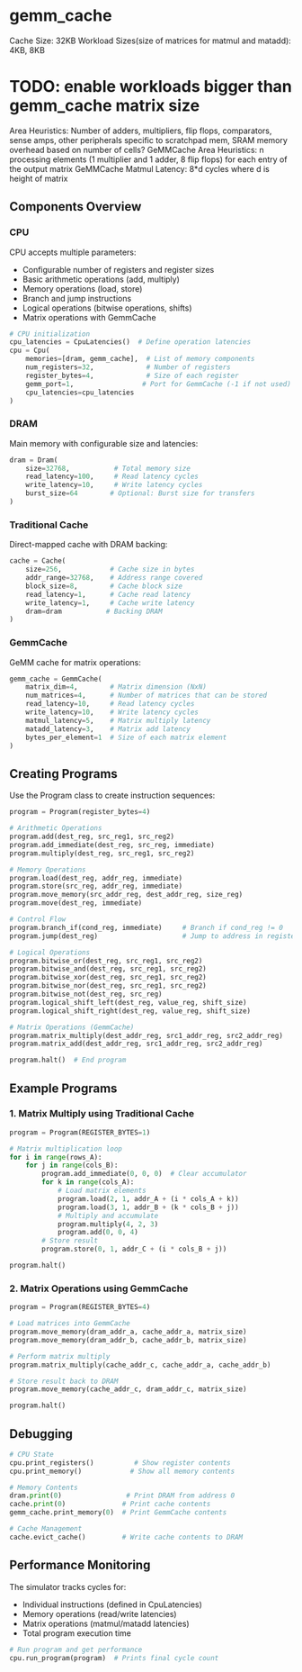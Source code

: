 # gemm_cache

Cache Size: 32KB
Workload Sizes(size of matrices for matmul and matadd): 4KB, 8KB
# TODO: enable workloads bigger than gemm_cache matrix size
Area Heuristics: Number of adders, multipliers, flip flops, comparators, sense amps, other peripherals specific to scratchpad mem, SRAM memory overhead based on number of cells?
GeMMCache Area Heuristics: n processing elements (1 multiplier and 1 adder, 8 flip flops) for each entry of the output matrix
GeMMCache Matmul Latency: 8\*d cycles where d is height of matrix

## Components Overview

### CPU
CPU accepts multiple parameters:
- Configurable number of registers and register sizes
- Basic arithmetic operations (add, multiply)
- Memory operations (load, store)
- Branch and jump instructions
- Logical operations (bitwise operations, shifts)
- Matrix operations with GemmCache

```python
# CPU initialization
cpu_latencies = CpuLatencies()  # Define operation latencies
cpu = Cpu(
    memories=[dram, gemm_cache],  # List of memory components
    num_registers=32,             # Number of registers
    register_bytes=4,             # Size of each register
    gemm_port=1,                 # Port for GemmCache (-1 if not used)
    cpu_latencies=cpu_latencies
)
```

### DRAM
Main memory with configurable size and latencies:
```python
dram = Dram(
    size=32768,           # Total memory size
    read_latency=100,     # Read latency cycles
    write_latency=10,     # Write latency cycles
    burst_size=64        # Optional: Burst size for transfers
)
```

### Traditional Cache
Direct-mapped cache with DRAM backing:
```python
cache = Cache(
    size=256,            # Cache size in bytes
    addr_range=32768,    # Address range covered
    block_size=8,        # Cache block size
    read_latency=1,      # Cache read latency
    write_latency=1,     # Cache write latency
    dram=dram           # Backing DRAM
)
```

### GemmCache
GeMM cache for matrix operations:
```python
gemm_cache = GemmCache(
    matrix_dim=4,        # Matrix dimension (NxN)
    num_matrices=4,      # Number of matrices that can be stored
    read_latency=10,     # Read latency cycles
    write_latency=10,    # Write latency cycles
    matmul_latency=5,    # Matrix multiply latency
    matadd_latency=3,    # Matrix add latency
    bytes_per_element=1  # Size of each matrix element
)
```

## Creating Programs

Use the Program class to create instruction sequences:

```python
program = Program(register_bytes=4)

# Arithmetic Operations
program.add(dest_reg, src_reg1, src_reg2)
program.add_immediate(dest_reg, src_reg, immediate)
program.multiply(dest_reg, src_reg1, src_reg2)

# Memory Operations
program.load(dest_reg, addr_reg, immediate)
program.store(src_reg, addr_reg, immediate)
program.move_memory(src_addr_reg, dest_addr_reg, size_reg)
program.move(dest_reg, immediate)

# Control Flow
program.branch_if(cond_reg, immediate)     # Branch if cond_reg != 0
program.jump(dest_reg)                     # Jump to address in register

# Logical Operations
program.bitwise_or(dest_reg, src_reg1, src_reg2)
program.bitwise_and(dest_reg, src_reg1, src_reg2)
program.bitwise_xor(dest_reg, src_reg1, src_reg2)
program.bitwise_nor(dest_reg, src_reg1, src_reg2)
program.bitwise_not(dest_reg, src_reg)
program.logical_shift_left(dest_reg, value_reg, shift_size)
program.logical_shift_right(dest_reg, value_reg, shift_size)

# Matrix Operations (GemmCache)
program.matrix_multiply(dest_addr_reg, src1_addr_reg, src2_addr_reg)
program.matrix_add(dest_addr_reg, src1_addr_reg, src2_addr_reg)

program.halt()  # End program
```

## Example Programs

### 1. Matrix Multiply using Traditional Cache
```python
program = Program(REGISTER_BYTES=1)

# Matrix multiplication loop
for i in range(rows_A):
    for j in range(cols_B):
        program.add_immediate(0, 0, 0)  # Clear accumulator
        for k in range(cols_A):
            # Load matrix elements
            program.load(2, 1, addr_A + (i * cols_A + k))
            program.load(3, 1, addr_B + (k * cols_B + j))
            # Multiply and accumulate
            program.multiply(4, 2, 3)
            program.add(0, 0, 4)
        # Store result
        program.store(0, 1, addr_C + (i * cols_B + j))

program.halt()
```

### 2. Matrix Operations using GemmCache
```python
program = Program(REGISTER_BYTES=4)

# Load matrices into GemmCache
program.move_memory(dram_addr_a, cache_addr_a, matrix_size)
program.move_memory(dram_addr_b, cache_addr_b, matrix_size)

# Perform matrix multiply
program.matrix_multiply(cache_addr_c, cache_addr_a, cache_addr_b)

# Store result back to DRAM
program.move_memory(cache_addr_c, dram_addr_c, matrix_size)

program.halt()
```

## Debugging

```python
# CPU State
cpu.print_registers()          # Show register contents
cpu.print_memory()            # Show all memory contents

# Memory Contents
dram.print(0)                # Print DRAM from address 0
cache.print(0)              # Print cache contents
gemm_cache.print_memory(0)  # Print GemmCache contents

# Cache Management
cache.evict_cache()         # Write cache contents to DRAM
```

## Performance Monitoring

The simulator tracks cycles for:
- Individual instructions (defined in CpuLatencies)
- Memory operations (read/write latencies)
- Matrix operations (matmul/matadd latencies)
- Total program execution time

```python
# Run program and get performance
cpu.run_program(program)  # Prints final cycle count
```